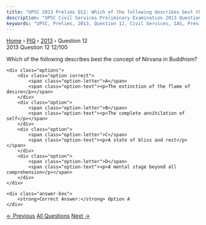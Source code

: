 ```yaml
---
title: "UPSC 2013 Prelims Q12: Which of the following describes best the concept of Nirvana..."
description: "UPSC Civil Services Preliminary Examination 2013 Question 12 with options and answer"
keywords: "UPSC, Prelims, 2013, Question 12, Civil Services, IAS, Previous Year Questions"
---
```


<nav class="breadcrumb">
    <a href="../../">Home</a>
    <span>›</span>
    <a href="../">PIQ</a>
    <span>›</span>
    <a href="./">2013</a>
    <span>›</span>
    <span>Question 12</span>
</nav>

<div class="question-header">
    <div class="question-meta">
        <span class="year-badge">2013</span>
        <span class="question-number">Question 12</span>
        <span class="progress">12/100</span>
    </div>
    <div class="progress-bar">
        <div class="progress-fill" style="width: 12.0%"></div>
    </div>
</div>

<div class="question-content">
    <div class="question-text">
        <p>Which of the following describes best the concept of Nirvana in Buddhism?</p>
    </div>
    
    <div class="options">
        <div class="option correct">
            <span class="option-letter">A</span>
            <span class="option-text"><p>The extinction of the flame of desire</p></span>
        </div>
        <div class="option">
            <span class="option-letter">B</span>
            <span class="option-text"><p>The complete annihilation of self</p></span>
        </div>
        <div class="option">
            <span class="option-letter">C</span>
            <span class="option-text"><p>A state of bliss and rest</p></span>
        </div>
        <div class="option">
            <span class="option-letter">D</span>
            <span class="option-text"><p>A mental stage beyond all comprehension</p></span>
        </div>
    </div>

    <div class="answer-box">
        <strong>Correct Answer:</strong> Option A
    </div>
</div>

<div class="question-nav">
    <a href="../q011-some-buddhist-rock-cut-caves-are-called-chaityas-w/" class="nav-btn prev">← Previous</a>
    <a href="../" class="nav-btn center">All Questions</a>
    <a href="../q013-according-to-the-constitution-of-india-which-of-th/" class="nav-btn next">Next →</a>
</div>
